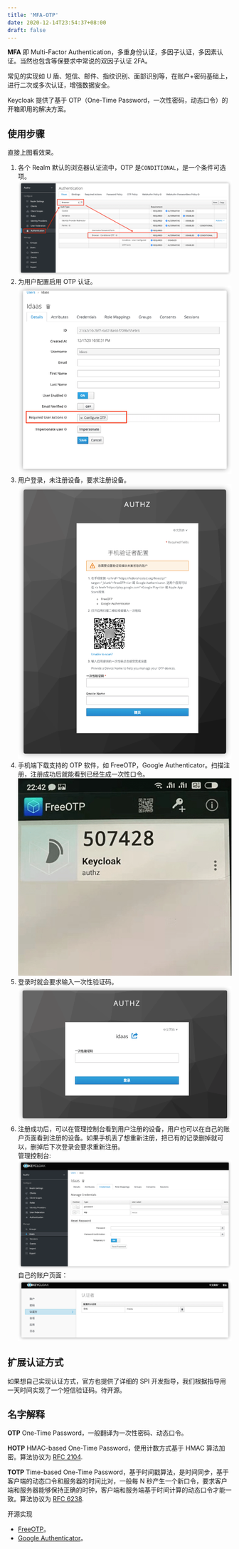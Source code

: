```yaml
---
title: 'MFA-OTP'
date: 2020-12-14T23:54:37+08:00
draft: false
---
```


**MFA** 即 Multi-Factor Authentication，多重身份认证，多因子认证，多因素认证。当然也包含等保要求中常说的双因子认证 2FA。

常见的实现如 U 盾、短信、邮件、指纹识别、面部识别等，在账户+密码基础上，进行二次或多次认证，增强数据安全。

Keycloak 提供了基于 OTP（One-Time Password，一次性密码，动态口令）的开箱即用的解决方案。

## 使用步骤

直接上图看效果。

1. 各个 Realm 默认的浏览器认证流中，OTP 是`CONDITIONAL`，是一个条件可选项。
   [![browser](./browser-otp.png)](./browser-otp.png)
2. 为用户配置启用 OTP 认证。
   [![User OTP](./required-otp.png)](./required-otp.png)
3. 用户登录，未注册设备，要求注册设备。
   [![Register](./register-otp.png)](./register-otp.png)
4. 手机端下载支持的 OTP 软件，如 FreeOTP，Google Authenticator。扫描注册，注册成功后就能看到已经生成一次性口令。
   [![FreeeOTP APP](./freeotp.png)](./freeotp.png)
5. 登录时就会要求输入一次性验证码。
   [![Login](./login-otp.png)](./login-otp.png)
6. 注册成功后，可以在管理控制台看到用户注册的设备，用户也可以在自己的账户页面看到注册的设备。如果手机丢了想重新注册，把已有的记录删掉就可以，删掉后下次登录会要求重新注册。  
   管理控制台:
   [![Admin OTP](./admin-otp.png)](./admin-otp.png)
   自己的账户页面：  
   [![Account OTP](./account-otp.png)](./account-otp.png)

## 扩展认证方式

如果想自己实现认证方式，官方也提供了详细的 SPI 开发指导，我们根据指导用一天时间实现了一个短信验证码。待开源。

## 名字解释

**OTP** One-Time Password，一般翻译为一次性密码、动态口令。

**HOTP** HMAC-based One-Time Password，使用计数方式基于 HMAC 算法加密。算法协议为 [RFC 2104](https://tools.ietf.org/html/rfc2104).

**TOTP** Time-based One-Time Password，基于时间戳算法，是时间同步，基于客户端的动态口令和服务器的时间比对，一般每 N 秒产生一个新口令，要求客户端和服务器能够保持正确的时钟，客户端和服务端基于时间计算的动态口令才能一致。算法协议为 [RFC 6238](https://tools.ietf.org/html/rfc6238).

开源实现

- [FreeOTP](https://github.com/freeotp)。
- [Google Authenticator](https://github.com/google/google-authenticator)。
